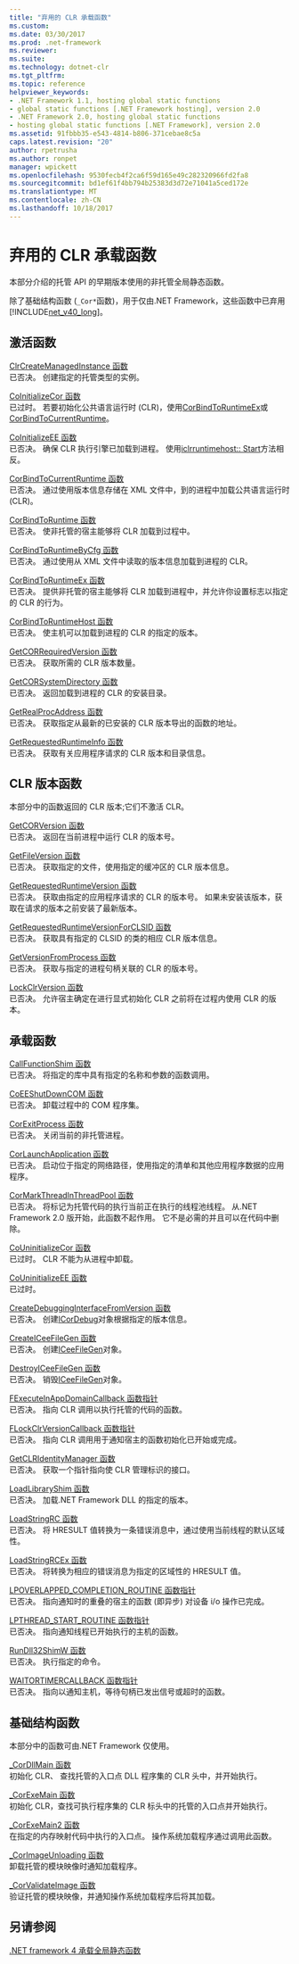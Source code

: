 ```yaml
---
title: "弃用的 CLR 承载函数"
ms.custom: 
ms.date: 03/30/2017
ms.prod: .net-framework
ms.reviewer: 
ms.suite: 
ms.technology: dotnet-clr
ms.tgt_pltfrm: 
ms.topic: reference
helpviewer_keywords:
- .NET Framework 1.1, hosting global static functions
- global static functions [.NET Framework hosting], version 2.0
- .NET Framework 2.0, hosting global static functions
- hosting global static functions [.NET Framework], version 2.0
ms.assetid: 91fbbb35-e543-4814-b806-371cebae8c5a
caps.latest.revision: "20"
author: rpetrusha
ms.author: ronpet
manager: wpickett
ms.openlocfilehash: 9530fecb4f2ca6f59d165e49c282320966fd2fa8
ms.sourcegitcommit: bd1ef61f4bb794b25383d3d72e71041a5ced172e
ms.translationtype: MT
ms.contentlocale: zh-CN
ms.lasthandoff: 10/18/2017
---
```

# <a name="deprecated-clr-hosting-functions"></a>弃用的 CLR 承载函数
本部分介绍的托管 API 的早期版本使用的非托管全局静态函数。  
  
 除了基础结构函数 (`_Cor*`函数)，用于仅由.NET Framework，这些函数中已弃用[!INCLUDE[net_v40_long](../../../../includes/net-v40-long-md.md)]。  
  
## <a name="activation-functions"></a>激活函数  
 [ClrCreateManagedInstance 函数](../../../../docs/framework/unmanaged-api/hosting/clrcreatemanagedinstance-function.md)  
 已否决。 创建指定的托管类型的实例。  
  
 [CoInitializeCor 函数](../../../../docs/framework/unmanaged-api/hosting/coinitializecor-function.md)  
 已过时。 若要初始化公共语言运行时 (CLR)，使用[CorBindToRuntimeEx](../../../../docs/framework/unmanaged-api/hosting/corbindtoruntimeex-function.md)或[CorBindToCurrentRuntime](../../../../docs/framework/unmanaged-api/hosting/corbindtocurrentruntime-function.md)。  
  
 [CoInitializeEE 函数](../../../../docs/framework/unmanaged-api/hosting/coinitializeee-function.md)  
 已否决。 确保 CLR 执行引擎已加载到进程。 使用[iclrruntimehost:: Start](../../../../docs/framework/unmanaged-api/hosting/iclrruntimehost-start-method.md)方法相反。  
  
 [CorBindToCurrentRuntime 函数](../../../../docs/framework/unmanaged-api/hosting/corbindtocurrentruntime-function.md)  
 已否决。 通过使用版本信息存储在 XML 文件中，到的进程中加载公共语言运行时 (CLR)。  
  
 [CorBindToRuntime 函数](../../../../docs/framework/unmanaged-api/hosting/corbindtoruntime-function.md)  
 已否决。 使非托管的宿主能够将 CLR 加载到过程中。  
  
 [CorBindToRuntimeByCfg 函数](../../../../docs/framework/unmanaged-api/hosting/corbindtoruntimebycfg-function.md)  
 已否决。 通过使用从 XML 文件中读取的版本信息加载到进程的 CLR。  
  
 [CorBindToRuntimeEx 函数](../../../../docs/framework/unmanaged-api/hosting/corbindtoruntimeex-function.md)  
 已否决。 提供非托管的宿主能够将 CLR 加载到进程中，并允许你设置标志以指定的 CLR 的行为。  
  
 [CorBindToRuntimeHost 函数](../../../../docs/framework/unmanaged-api/hosting/corbindtoruntimehost-function.md)  
 已否决。 使主机可以加载到进程的 CLR 的指定的版本。  
  
 [GetCORRequiredVersion 函数](../../../../docs/framework/unmanaged-api/hosting/getcorrequiredversion-function.md)  
 已否决。 获取所需的 CLR 版本数量。  
  
 [GetCORSystemDirectory 函数](../../../../docs/framework/unmanaged-api/hosting/getcorsystemdirectory-function.md)  
 已否决。 返回加载到进程的 CLR 的安装目录。  
  
 [GetRealProcAddress 函数](../../../../docs/framework/unmanaged-api/hosting/getrealprocaddress-function.md)  
 已否决。 获取指定从最新的已安装的 CLR 版本导出的函数的地址。  
  
 [GetRequestedRuntimeInfo 函数](../../../../docs/framework/unmanaged-api/hosting/getrequestedruntimeinfo-function.md)  
 已否决。 获取有关应用程序请求的 CLR 版本和目录信息。  
  
## <a name="clr-version-functions"></a>CLR 版本函数  
 本部分中的函数返回的 CLR 版本;它们不激活 CLR。  
  
 [GetCORVersion 函数](../../../../docs/framework/unmanaged-api/hosting/getcorversion-function.md)  
 已否决。 返回在当前进程中运行 CLR 的版本号。  
  
 [GetFileVersion 函数](../../../../docs/framework/unmanaged-api/hosting/getfileversion-function.md)  
 已否决。 获取指定的文件，使用指定的缓冲区的 CLR 版本信息。  
  
 [GetRequestedRuntimeVersion 函数](../../../../docs/framework/unmanaged-api/hosting/getrequestedruntimeversion-function.md)  
 已否决。 获取由指定的应用程序请求的 CLR 的版本号。 如果未安装该版本，获取在请求的版本之前安装了最新版本。  
  
 [GetRequestedRuntimeVersionForCLSID 函数](../../../../docs/framework/unmanaged-api/hosting/getrequestedruntimeversionforclsid-function.md)  
 已否决。 获取具有指定的 CLSID 的类的相应 CLR 版本信息。  
  
 [GetVersionFromProcess 函数](../../../../docs/framework/unmanaged-api/hosting/getversionfromprocess-function.md)  
 已否决。 获取与指定的进程句柄关联的 CLR 的版本号。  
  
 [LockClrVersion 函数](../../../../docs/framework/unmanaged-api/hosting/lockclrversion-function.md)  
 已否决。 允许宿主确定在进行显式初始化 CLR 之前将在过程内使用 CLR 的版本。  
  
## <a name="hosting-functions"></a>承载函数  
 [CallFunctionShim 函数](../../../../docs/framework/unmanaged-api/hosting/callfunctionshim-function.md)  
 已否决。 将指定的库中具有指定的名称和参数的函数调用。  
  
 [CoEEShutDownCOM 函数](../../../../docs/framework/unmanaged-api/hosting/coeeshutdowncom-function.md)  
 已否决。 卸载过程中的 COM 程序集。  
  
 [CorExitProcess 函数](../../../../docs/framework/unmanaged-api/hosting/corexitprocess-function.md)  
 已否决。 关闭当前的非托管进程。  
  
 [CorLaunchApplication 函数](../../../../docs/framework/unmanaged-api/hosting/corlaunchapplication-function.md)  
 已否决。 启动位于指定的网络路径，使用指定的清单和其他应用程序数据的应用程序。  
  
 [CorMarkThreadInThreadPool 函数](../../../../docs/framework/unmanaged-api/hosting/cormarkthreadinthreadpool-function.md)  
 已否决。 将标记为托管代码的执行当前正在执行的线程池线程。 从.NET Framework 2.0 版开始，此函数不起作用。 它不是必需的并且可以在代码中删除。  
  
 [CoUninitializeCor 函数](../../../../docs/framework/unmanaged-api/hosting/couninitializecor-function.md)  
 已过时。 CLR 不能为从进程中卸载。  
  
 [CoUninitializeEE 函数](../../../../docs/framework/unmanaged-api/hosting/couninitializeee-function.md)  
 已过时。  
  
 [CreateDebuggingInterfaceFromVersion 函数](../../../../docs/framework/unmanaged-api/hosting/createdebugginginterfacefromversion-function.md)  
 已否决。 创建[ICorDebug](../../../../docs/framework/unmanaged-api/debugging/icordebug-interface.md)对象根据指定的版本信息。  
  
 [CreateICeeFileGen 函数](../../../../docs/framework/unmanaged-api/hosting/createiceefilegen-function.md)  
 已否决。 创建[ICeeFileGen](../../../../docs/framework/unmanaged-api/hosting/iceefilegen-class.md)对象。  
  
 [DestroyICeeFileGen 函数](../../../../docs/framework/unmanaged-api/hosting/destroyiceefilegen-function.md)  
 已否决。 销毁[ICeeFileGen](../../../../docs/framework/unmanaged-api/hosting/iceefilegen-class.md)对象。  
  
 [FExecuteInAppDomainCallback 函数指针](../../../../docs/framework/unmanaged-api/hosting/fexecuteinappdomaincallback-function-pointer.md)  
 已否决。 指向 CLR 调用以执行托管的代码的函数。  
  
 [FLockClrVersionCallback 函数指针](../../../../docs/framework/unmanaged-api/hosting/flockclrversioncallback-function-pointer.md)  
 已否决。 指向 CLR 调用用于通知宿主的函数初始化已开始或完成。  
  
 [GetCLRIdentityManager 函数](../../../../docs/framework/unmanaged-api/hosting/getclridentitymanager-function.md)  
 已否决。 获取一个指针指向使 CLR 管理标识的接口。  
  
 [LoadLibraryShim 函数](../../../../docs/framework/unmanaged-api/hosting/loadlibraryshim-function.md)  
 已否决。 加载.NET Framework DLL 的指定的版本。  
  
 [LoadStringRC 函数](../../../../docs/framework/unmanaged-api/hosting/loadstringrc-function.md)  
 已否决。 将 HRESULT 值转换为一条错误消息中，通过使用当前线程的默认区域性。  
  
 [LoadStringRCEx 函数](../../../../docs/framework/unmanaged-api/hosting/loadstringrcex-function.md)  
 已否决。 将转换为相应的错误消息为指定的区域性的 HRESULT 值。  
  
 [LPOVERLAPPED_COMPLETION_ROUTINE 函数指针](../../../../docs/framework/unmanaged-api/hosting/lpoverlapped-completion-routine-function-pointer.md)  
 已否决。 指向通知时的重叠的宿主的函数 (即异步) 对设备 i/o 操作已完成。  
  
 [LPTHREAD_START_ROUTINE 函数指针](../../../../docs/framework/unmanaged-api/hosting/lpthread-start-routine-function-pointer.md)  
 已否决。 指向通知线程已开始执行的主机的函数。  
  
 [RunDll32ShimW 函数](../../../../docs/framework/unmanaged-api/hosting/rundll32shimw-function.md)  
 已否决。 执行指定的命令。  
  
 [WAITORTIMERCALLBACK 函数指针](../../../../docs/framework/unmanaged-api/hosting/waitortimercallback-function-pointer.md)  
 已否决。 指向以通知主机，等待句柄已发出信号或超时的函数。  
  
## <a name="infrastructure-functions"></a>基础结构函数  
 本部分中的函数可由.NET Framework 仅使用。  
  
 [_CorDllMain 函数](../../../../docs/framework/unmanaged-api/hosting/cordllmain-function.md)  
 初始化 CLR、 查找托管的入口点 DLL 程序集的 CLR 头中，并开始执行。  
  
 [_CorExeMain 函数](../../../../docs/framework/unmanaged-api/hosting/corexemain-function.md)  
 初始化 CLR，查找可执行程序集的 CLR 标头中的托管的入口点并开始执行。  
  
 [_CorExeMain2 函数](../../../../docs/framework/unmanaged-api/hosting/corexemain2-function.md)  
 在指定的内存映射代码中执行的入口点。 操作系统加载程序通过调用此函数。  
  
 [_CorImageUnloading 函数](../../../../docs/framework/unmanaged-api/hosting/corimageunloading-function.md)  
 卸载托管的模块映像时通知加载程序。  
  
 [_CorValidateImage 函数](../../../../docs/framework/unmanaged-api/hosting/corvalidateimage-function.md)  
 验证托管的模块映像，并通知操作系统加载程序后将其加载。  
  
## <a name="see-also"></a>另请参阅  
 [.NET framework 4 承载全局静态函数](../../../../docs/framework/unmanaged-api/hosting/net-framework-4-hosting-global-static-functions.md) 
